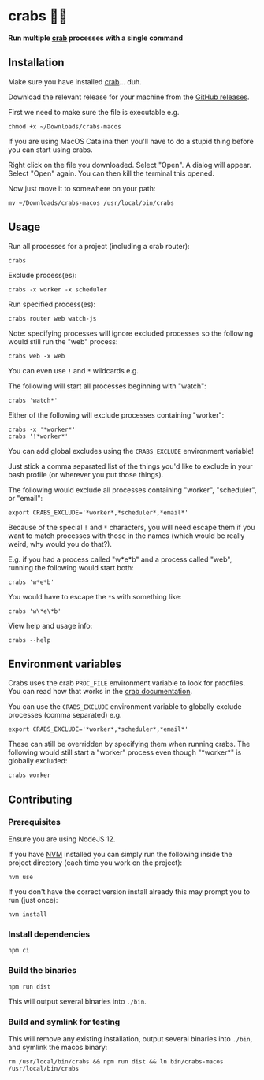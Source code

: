 # crabs 🦀🦀

**Run multiple [crab](https://github.com/dabapps/crab) processes with a single command**

## Installation

Make sure you have installed [crab](https://github.com/dabapps/crab)... duh.

Download the relevant release for your machine from the [GitHub releases](https://github.com/JakeSidSmith/crabs/releases).

First we need to make sure the file is executable e.g.

```shell
chmod +x ~/Downloads/crabs-macos
```

If you are using MacOS Catalina then you'll have to do a stupid thing before you can start using crabs.

Right click on the file you downloaded. Select "Open". A dialog will appear. Select "Open" again. You can then kill the terminal this opened.

Now just move it to somewhere on your path:

```shell
mv ~/Downloads/crabs-macos /usr/local/bin/crabs
```

## Usage

Run all processes for a project (including a crab router):

```shell
crabs
```

Exclude process(es):

```shell
crabs -x worker -x scheduler
```

Run specified process(es):

```shell
crabs router web watch-js
```

Note: specifying processes will ignore excluded processes so the following would still run the "web" process:

```shell
crabs web -x web
```

You can even use `!` and `*` wildcards e.g.

The following will start all processes beginning with "watch":

```shell
crabs 'watch*'
```

Either of the following will exclude processes containing "worker":

```shell
crabs -x '*worker*'
crabs '!*worker*'
```

You can add global excludes using the `CRABS_EXCLUDE` environment variable!

Just stick a comma separated list of the things you'd like to exclude in your bash profile (or wherever you put those things).

The following would exclude all processes containing "worker", "scheduler", or "email":

```shell
export CRABS_EXCLUDE='*worker*,*scheduler*,*email*'
```

Because of the special `!` and `*` characters, you will need escape them if you want to match processes with those in the names (which would be really weird, why would you do that?).

E.g. if you had a process called "w\*e\*b" and a process called "web", running the following would start both:

```shell
crabs 'w*e*b'
```

You would have to escape the `*`s with something like:

```shell
crabs 'w\*e\*b'
```

View help and usage info:

```shell
crabs --help
```

## Environment variables

Crabs uses the crab `PROC_FILE` environment variable to look for procfiles. You can read how that works in the [crab documentation](https://github.com/dabapps/crab).

You can use the `CRABS_EXCLUDE` environment variable to globally exclude processes (comma separated) e.g.

```shell
export CRABS_EXCLUDE='*worker*,*scheduler*,*email*'
```

These can still be overridden by specifying them when running crabs. The following would still start a "worker" process even though "\*worker\*" is globally excluded:

```shell
crabs worker
```

## Contributing

### Prerequisites

Ensure you are using NodeJS 12.

If you have [NVM](https://github.com/nvm-sh/nvm#installing-and-updating) installed you can simply run the following inside the project directory (each time you work on the project):

```shell
nvm use
```

If you don't have the correct version install already this may prompt you to run (just once):

```shell
nvm install
```

### Install dependencies

```shell
npm ci
```

### Build the binaries

```shell
npm run dist
```

This will output several binaries into `./bin`.

### Build and symlink for testing

This will remove any existing installation, output several binaries into `./bin`, and symlink the macos binary:

```shell
rm /usr/local/bin/crabs && npm run dist && ln bin/crabs-macos /usr/local/bin/crabs
```
